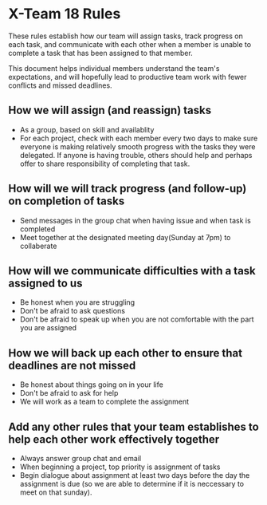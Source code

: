 # X-Team 18 Rules

These rules establish how our team will assign tasks,
track progress on each task, and communicate with each other 
when a member is unable to complete a task that has been assigned to that member.

This document helps individual members understand the team's expectations,
and will hopefully lead to productive team work with fewer conflicts
and missed deadlines.

## How we will assign (and reassign) tasks
  * As a group, based on skill and availablity</br>
  * For each project, check with each member every two days to make sure everyone is making relatively smooth progress with the tasks they were delegated. If anyone is having trouble, others should help and perhaps offer to share responsibility of completing that task.</br> 


## How will we will track progress (and follow-up) on completion of tasks
  * Send messages in the group chat when having issue and when task is completed</br>
  * Meet together at the designated meeting day(Sunday at 7pm) to collaberate</br>

## How will we communicate difficulties with a task assigned to us
  * Be honest when you are struggling</br>
  * Don't be afraid to ask questions</br>
  * Don't be afraid to speak up when you are not comfortable with the part you are assigned</br>


## How we will back up each other to ensure that deadlines are not missed
  * Be honest about things going on in your life</br>
  * Don't be afraid to ask for help</br>
  * We will work as a team to complete the assignment</br>


## Add any other rules that your team establishes to help each other work effectively together
  * Always answer group chat and email</br>
  * When beginning a project, top priority is assignment of tasks</br>
  * Begin dialogue about assignment at least two days before the day the assignment is due (so we are able to determine if it is neccessary to meet on that sunday).

